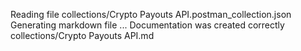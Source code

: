 Reading file collections/Crypto Payouts API.postman_collection.json
Generating markdown file ...
Documentation was created correctly collections/Crypto Payouts API.md
